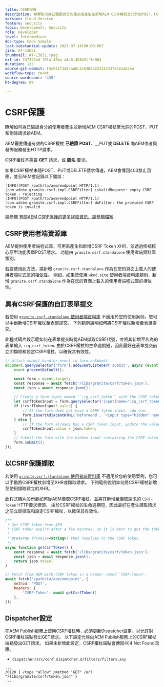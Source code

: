 ```yaml
---
title: CSRF保護
description: 瞭解如何為已驗證身分的使用者產生並新增AEM CSRF權杖至允許的POST、PUT和刪除請求給AEM。
version: Cloud Service
feature: Security
topic: Development, Security
role: Developer
level: Intermediate
doc-type: Code Sample
last-substantial-update: 2023-07-14T00:00:00Z
jira: KT-13651
thumbnail: KT-13651.jpeg
exl-id: 747322ed-f01a-48ba-a4a0-483b81f1e904
duration: 125
source-git-commit: f4c621f3a9caa8c2c64b8323312343fe421a5aee
workflow-type: tm+mt
source-wordcount: '439'
ht-degree: 0%

---
```


# CSRF保護

瞭解如何為已驗證身分的使用者產生並新增AEM CSRF權杖至允許的POST、PUT和刪除請求給AEM。

AEM需要傳送有效的CSRF權杖 __已驗證__ __POST__、__PUT或 __DELETE__ 向AEM作者與發佈服務發出HTTP請求。

CSRF權杖不需要 __GET__ 請求，或 __匿名__ 要求。

如果CSRF權杖未隨POST、PUT或DELETE請求傳送，AEM會傳回403禁止回應，並且AEM會記錄以下錯誤：

```log
[INFO][POST /path/to/aem/endpoint HTTP/1.1][com.adobe.granite.csrf.impl.CSRFFilter] isValidRequest: empty CSRF token - rejecting
[INFO][POST /path/to/aem/endpoint HTTP/1.1][com.adobe.granite.csrf.impl.CSRFFilter] doFilter: the provided CSRF token is invalid
```

請參閱 [有關AEM CSRF保護的更多詳細資訊，請參閱檔案](https://experienceleague.adobe.com/docs/experience-manager-65/developing/introduction/csrf-protection.html).


## CSRF使用者端資源庫

AEM提供使用者端程式庫，可用來產生和新增CSRF Token XHR，並透過修補核心原型功能表單POST請求。 功能由 `granite.csrf.standalone` 使用者端資料庫類別。

若要使用此方法，請新增 `granite.csrf.standalone` 作為在您的頁面上載入的使用者端程式庫的相依性。 例如，如果您使用 `wknd.site` 使用者端資料庫類別，新增 `granite.csrf.standalone` 作為在您的頁面上載入的使用者端程式庫的相依性。

## 具有CSRF保護的自訂表單提交

若使用 [`granite.csrf.standalone` 使用者端資料庫](#csrf-client-library) 不適用於您的使用案例，您可以手動新增CSRF權杖至表單提交。 下列範例說明如何將CSRF權杖新增至表單提交。

此程式碼片段示範如何在表單提交時從AEM擷取CSRF代號，並將其新增至名為的表單輸入 `:cq_csrf_token`. 由於CSRF權杖的生命週期短，因此最好在表單提交前立即擷取和設定CSRF權杖，以確保其有效性。

```javascript
// Attach submit handler event to form onSubmit
document.querySelector('form').addEventListener('submit', async (event) => {
    event.preventDefault();

    const form = event.target;
    const response = await fetch('/libs/granite/csrf/token.json');
    const json = await response.json();
    
    // Create a form input named ``:cq_csrf_token`` with the CSRF token.
    let csrfTokenInput = form.querySelector('input[name=":cq_csrf_token"]');
    if (!csrfTokenInput?.value) {
        // If the form does not have a CSRF token input, add one.
        form.insertAdjacentHTML('beforeend', `<input type="hidden" name=":cq_csrf_token" value="${json.token}">`);
    } else {
        // If the form already has a CSRF token input, update the value.
        csrfTokenInput.value = json.token;
    }
    // Submit the form with the hidden input containing the CSRF token
    form.submit();
});
```

## 以CSRF保護擷取

若使用 [`granite.csrf.standalone` 使用者端資料庫](#csrf-client-library) 不適用於您的使用案例，您可以手動將CSRF權杖新增至XHR或擷取請求。 下列範例說明如何將CSRF權杖新增至使用擷取建立的XHR。

此程式碼片段示範如何從AEM擷取CSRF權杖，並將其新增至擷取請求的 `CSRF-Token` HTTP要求標頭。 由於CSRF權杖的生命週期短，因此最好在產生擷取請求之前立即擷取和設定CSRF權杖，以確保其有效性。

```javascript
/**
 * Get CSRF token from AEM.
 * CSRF token expire after a few minutes, so it is best to get the token before each request.
 * 
 * @returns {Promise<string>} that resolves to the CSRF token.
 */
async function getCsrfToken() {
    const response = await fetch('/libs/granite/csrf/token.json');
    const json = await response.json();
    return json.token;
}

// Fetch from AEM with CSRF token in a header named 'CSRF-Token'.
await fetch('/path/to/aem/endpoint', {
    method: 'POST',
    headers: {
        'CSRF-Token': await getCsrfToken()
    },
});
```

## Dispatcher設定

在AEM Publish服務上使用CSRF權杖時，必須更新Dispatcher設定，以允許對CSRF權杖端點發出GET請求。 以下設定允許向AEM Publish服務上的CSRF權杖端點發出GET請求。 如果未新增此設定，CSRF權杖端點會傳回404 Not Found回應。

* `dispatcher/src/conf.dispatcher.d/filters/filters.any`

```
...
/0120 { /type "allow" /method "GET" /url "/libs/granite/csrf/token.json" }
...
```

